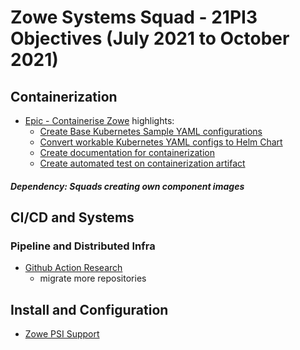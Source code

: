 # Zowe Systems Squad - 21PI3 Objectives (July 2021 to October 2021)
## Containerization

* [Epic - Containerise Zowe](https://github.com/zowe/zowe-install-packaging/issues/793) highlights:
  - [Create Base Kubernetes Sample YAML configurations](https://github.com/zowe/zowe-install-packaging/issues/2243)
  - [Convert workable Kubernetes YAML configs to Helm Chart](https://github.com/zowe/zowe-install-packaging/issues/2247)
  - [Create documentation for containerization](https://github.com/zowe/zowe-install-packaging/issues/2250)
  - [Create automated test on containerization artifact](https://github.com/zowe/zowe-install-packaging/issues/2251)

##### Dependency: Squads creating own component images

## CI/CD and Systems

### Pipeline and Distributed Infra

* [Github Action Research](https://github.com/zowe/zowe-install-packaging/issues/1868)
  - migrate more repositories

## Install and Configuration 

* [Zowe PSI Support](https://github.com/zowe/zowe-install-packaging/issues/1174)
